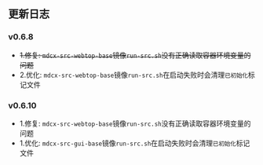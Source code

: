## 更新日志
### v0.6.8
- ~~1.修复: `mdcx-src-webtop-base`镜像`run-src.sh`没有正确读取容器环境变量的问题~~
- 2.优化: `mdcx-src-webtop-base`镜像`run-src.sh`在启动失败时会清理`已初始化`标记文件

### v0.6.10
- 1.修复: `mdcx-src-webtop-base`镜像`run-src.sh`没有正确读取容器环境变量的问题
- 1.优化: `mdcx-src-gui-base`镜像`run-src.sh`在启动失败时会清理`已初始化`标记文件